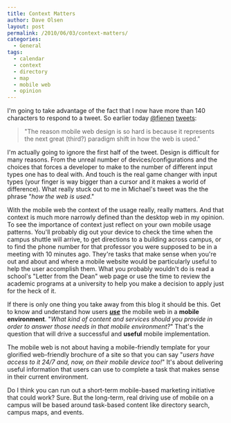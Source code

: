 ```yaml
---
title: Context Matters
author: Dave Olsen
layout: post
permalink: /2010/06/03/context-matters/
categories:
  - General
tags:
  - calendar
  - context
  - directory
  - map
  - mobile web
  - opinion
---
```

I'm going to take advantage of the fact that I now have more than 140 characters to respond to a tweet. So earlier today [@fienen][1] [tweets][2]:

> "The reason mobile web design is so hard is because it represents the next great (third?) paradigm shift in how the web is used."

I'm actually going to ignore the first half of the tweet. Design is difficult for many reasons. From the unreal number of devices/configurations and the choices that forces a developer to make to the number of different input types one has to deal with. And touch is the real game changer with input types (your finger is way bigger than a cursor and it makes a world of difference). What really stuck out to me in Michael's tweet was the the phrase "*how the web is used*."

With the mobile web the context of the usage really, really matters. And that context is much more narrowly defined than the desktop web in my opinion. To see the importance of context just reflect on your own mobile usage patterns. You'll probably dig out your device to check the time when the campus shuttle will arrive, to get directions to a building across campus, or to find the phone number for that professor you were supposed to be in a meeting with 10 minutes ago. They're tasks that make sense when you're out and about and where a mobile website would be particularly useful to help the user accomplish them. What you probably wouldn't do is read a school's "Letter from the Dean" web page or use the time to review the academic programs at a university to help you make a decision to apply just for the heck of it.

If there is only one thing you take away from this blog it should be this. Get to know and understand how users *<span style="text-decoration: underline;"><strong>use</strong></span>* the mobile web in a **mobile environment**. "*What kind of content and services should you provide in order to answer those needs in that mobile environment?*" That's the question that will drive a successful and **useful** mobile implementation.

The mobile web is not about having a mobile-friendly template for your glorified web-friendly brochure of a site so that you can say "*users have access to it 24/7 and, now, on their mobile device too!*" It's about delivering useful information that users can use to complete a task that makes sense in their current environment.

Do I think you can run out a short-term mobile-based marketing initiative that could work? Sure. But the long-term, real driving use of mobile on a campus will be based around task-based content like directory search, campus maps, and events.

 [1]: http://twitter.com/fienen
 [2]: http://twitter.com/fienen/status/15343671349
